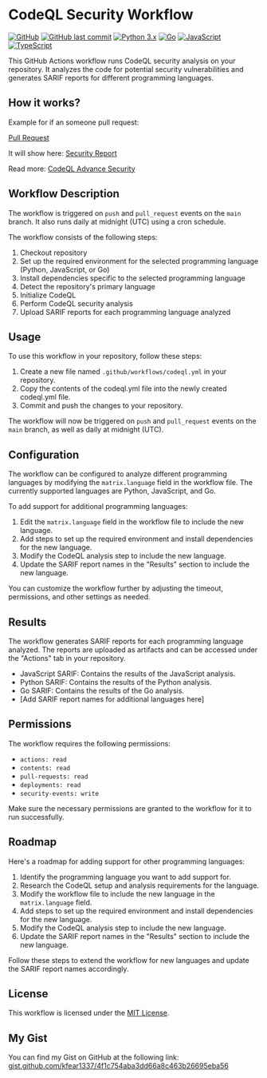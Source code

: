 # CodeQL Security Workflow
[![GitHub](https://img.shields.io/github/license/kfear1337/CodeQL)](LICENSE)
[![GitHub last commit](https://img.shields.io/github/last-commit/kfear1337/CodeQL)](https://github.com/kfear1337/CodeQL/commits/main)
[![Python 3.x](https://img.shields.io/badge/Python-3.x-blue.svg)](https://www.python.org/downloads/)
[![Go](https://img.shields.io/badge/Go-1.x-blue.svg)](https://golang.org/dl/)
[![JavaScript](https://img.shields.io/badge/JavaScript-ES6-blue.svg)](https://developer.mozilla.org/en-US/docs/Web/JavaScript)
[![TypeScript](https://img.shields.io/badge/TypeScript-4.x-blue.svg)](https://www.typescriptlang.org/)


This GitHub Actions workflow runs CodeQL security analysis on your repository. It analyzes the code for potential security vulnerabilities and generates SARIF reports for different programming languages.

## How it works?

Example for if an someone pull request:

[Pull Request](https://github.com/kfear1337/CodeQL/pull/1)

It will show here:
[Security Report](https://github.com/kfear1337/CodeQL/security/code-scanning?query=pr%3A1+tool%3ACodeQL+is%3Aopen)

Read more:
[CodeQL Advance Security](https://docs.github.com/en/code-security/code-scanning/introduction-to-code-scanning/about-code-scanning)

## Workflow Description

The workflow is triggered on `push` and `pull_request` events on the `main` branch. It also runs daily at midnight (UTC) using a cron schedule.

The workflow consists of the following steps:

1. Checkout repository
2. Set up the required environment for the selected programming language (Python, JavaScript, or Go)
3. Install dependencies specific to the selected programming language
4. Detect the repository's primary language
5. Initialize CodeQL
6. Perform CodeQL security analysis
7. Upload SARIF reports for each programming language analyzed

## Usage

To use this workflow in your repository, follow these steps:

1. Create a new file named `.github/workflows/codeql.yml` in your repository.
2. Copy the contents of the codeql.yml file into the newly created codeql.yml file.
3. Commit and push the changes to your repository.

The workflow will now be triggered on `push` and `pull_request` events on the `main` branch, as well as daily at midnight (UTC).

## Configuration

The workflow can be configured to analyze different programming languages by modifying the `matrix.language` field in the workflow file. The currently supported languages are Python, JavaScript, and Go.

To add support for additional programming languages:

1. Edit the `matrix.language` field in the workflow file to include the new language.
2. Add steps to set up the required environment and install dependencies for the new language.
3. Modify the CodeQL analysis step to include the new language.
4. Update the SARIF report names in the "Results" section to include the new language.

You can customize the workflow further by adjusting the timeout, permissions, and other settings as needed.

## Results

The workflow generates SARIF reports for each programming language analyzed. The reports are uploaded as artifacts and can be accessed under the "Actions" tab in your repository.

- JavaScript SARIF: Contains the results of the JavaScript analysis.
- Python SARIF: Contains the results of the Python analysis.
- Go SARIF: Contains the results of the Go analysis.
- [Add SARIF report names for additional languages here]

## Permissions

The workflow requires the following permissions:

- `actions: read`
- `contents: read`
- `pull-requests: read`
- `deployments: read`
- `security-events: write`

Make sure the necessary permissions are granted to the workflow for it to run successfully.

## Roadmap

Here's a roadmap for adding support for other programming languages:

1. Identify the programming language you want to add support for.
2. Research the CodeQL setup and analysis requirements for the language.
3. Modify the workflow file to include the new language in the `matrix.language` field.
4. Add steps to set up the required environment and install dependencies for the new language.
5. Modify the CodeQL analysis step to include the new language.
6. Update the SARIF report names in the "Results" section to include the new language.

Follow these steps to extend the workflow for new languages and update the SARIF report names accordingly.

## License

This workflow is licensed under the [MIT License](LICENSE).

## My Gist

You can find my Gist on GitHub at the following link:
[gist.github.com/kfear1337/4f1c754aba3dd66a8c463b26695eba56](https://gist.github.com/kfear1337/4f1c754aba3dd66a8c463b26695eba56)
